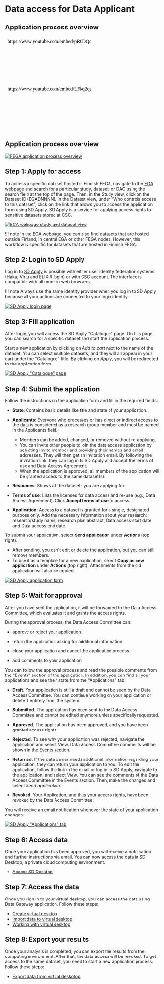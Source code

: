 # Data access for Data Applicant

## Application process overview

<iframe width="280" height="155" srcdoc="https://www.youtube.com/embed/pR0DQo11g0U" title="YouTube video player" frameborder="0" allow="accelerometer; autoplay; clipboard-write; encrypted-media; gyroscope; picture-in-picture" allowfullscreen></iframe>

<iframe width="280" height="155" srcdoc="https://www.youtube.com/embed/LFkq2quFq_4" title="YouTube video player" frameborder="0" allow="accelerometer; autoplay; clipboard-write; encrypted-media; gyroscope; picture-in-picture" allowfullscreen></iframe>

## Application process overview
[![FEGA application process overview](images/fega/FEGA_applicant_overview.png)](images/fega/FEGA_applicant_overview.png)


## Step 1: Apply for access
To access a specific dataset hosted in Finnish FEGA, navigate to the [EGA webpage](https://ega-archive.org/studies) and search for a particular study, dataset, or DAC using the search field at the top of the page. Then, in the Study view, click on the Dataset ID (EGADNNNN). In the Dataset view, under “Who controls access to this dataset”, click on the link that allows you to access the application form using SD Apply. SD Apply is a service for applying access rights to sensitive datasets stored at CSC. 

[![EGA webpage study and dataset view](images/fega/fega_search.png)](images/fega/fega_search.png)

!!! note
    In the EGA webpage, you can also find datasets that are hosted outside Finland, in central EGA or other FEGA nodes. However, this workflow is specific for datasets that are hosted in Finnish FEGA. 



## Step 2: Login to SD Apply

Log in to [SD Apply](https://sd-apply.csc.fi) is possible with either user identity federation systems (Haka, Virtu and ELIXIR login) or with CSC account. The interface is compatible with all modern web browsers.

!!! note
    Always use the same identity provider when you log in to SD Apply because all your actions are connected to your login identity.

[![SD Apply login page](images/apply/apply_login.png)](images/apply/apply_login.png)


## Step 3: Fill application

After login, you will access the SD Apply "Catalogue" page. On this page, you can search for a specific dataset and start the application process. 

Start a new application by clicking on *Add to cart* next to the name of the dataset. You can select multiple datasets, and they will all appear in your cart under the "Catalogue" title. By clicking on *Apply*, you will be redirected to the application form.

[![SD Apply "Catalogue" page](images/apply/apply_catalogue.png)](images/apply/apply_catalogue.png)

## Step 4: Submit the application

Follow the instructions on the application form and fill in the required fields:

- **State**: Contains basic details like title and state of your application.

- **Applicants**: Everyone who processes or has direct or indirect access to the data is considered as a research group member and must be named in the Applicants field. 

    - Members can be added, changed, or removed without re-applying. 
    - You can invite other people to join the data access application by selecting Invite member and providing their names and email addresses. They will then get an invitation email. By following the invitation link, they can log in to SD Apply and accept the terms of use and Data Access Agreement. 
    - When the application is approved, all members of the application will be granted access to the same dataset(s).

- **Resources**: Shows all the datasets you are applying for.

- **Terms of use**: Lists the licenses for data access and re-use (e.g., Data Access Agreement). Click **Accept terms of use** to access.

- **Application**: Access to a dataset is granted for a single, designated purpose only. Add the necessary information about your research: research/study name, research plan abstract, Data access start date and Data access end date.

To submit your application, select **Send application** under **Actions** (top right). 

 - After sending, you can't edit or delete the application, but you can still remove members. 
 - To use it as a template for a new application, select **Copy as new application** under **Actions** (top right). Attachments from the old application will also be copied.

[![SD Apply application form](images/apply/apply_application.png)](images/apply/apply_application.png)

## Step 5: Wait for approval

After you have sent the application, it will be forwarded to the Data Access Committee, which evaluates it and grants the access rights.

During the approval process, the Data Access Committee can:

- approve or reject your application.

- return the application asking for additional information.

- close your application and cancel the application process.

- add comments to your application.

You can follow the approval process and read the possible comments from the "Events" section of the application. In addition, you can find all your applications and see their state from the "Applications" tab:

- **Draft**. Your application is still a draft and cannot be seen by the Data Access Committee. You can continue working on your application or delete it entirely from the system.

- **Submitted**. The application has been sent to the Data Access Committee and cannot be edited anymore unless specifically requested.

- **Approved**. The application has been approved, and you have been granted access rights.

- **Rejected**. To see why your application was rejected, navigate the application and select View. Data Access Committee comments will be shown in the Events section.

- **Returned**. If the data owner needs additional information regarding your application, they can return your application to you. To edit the application, follow the link in the email or log in to SD Apply, navigate to the application, and select *View*. You can see the comments of the Data Access Committee in the Events section. Then, make the changes and select *Send application*.

- **Revoked**. Your Application, and thus your access rights, have been revoked by the Data Access Committee.

You will receive an email notification whenever the state of your application changes.

[![SD Apply "Applications" tab](images/apply/apply_state.png)](images/apply/apply_state.png)

## Step 6: Access data

Once your application has been approved, you will receive a notification and further instructions via email. You can now access the data in SD Desktop, a private cloud computing environment. 

* [Access SD Desktop](./sd-access.md)

## Step 7: Access the data

Once you sign in to your virtual desktop, you can access the data using Data Gateway application. Follow these steps:

* [Create virtual desktop](./sd-desktop-create.md)
* [Import data to virtual desktop](./sd-desktop-access.md)
* [Working with virtual desktop](./sd-desktop-working.md)


## Step 8: Export your results

Once your analysis is completed, you can export the results from the computing environment. After that, the data access will be revoked. To get access to the same dataset, you need to start a new application process. Follow these steps:

* [Export data from virtual deskotop](./sd-access.md)